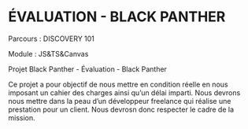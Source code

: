 # ÉVALUATION - BLACK PANTHER
Parcours : DISCOVERY 101

Module : JS&TS&Canvas

Projet Black Panther - Évaluation - Black Panther

Ce projet a pour objectif de nous mettre en condition réelle en nous imposant un cahier des charges ainsi qu’un délai imparti. Nous devrons nous mettre dans la peau d’un développeur freelance qui réalise une prestation pour un client. Nous devrosn donc respecter le cadre de la mission.

